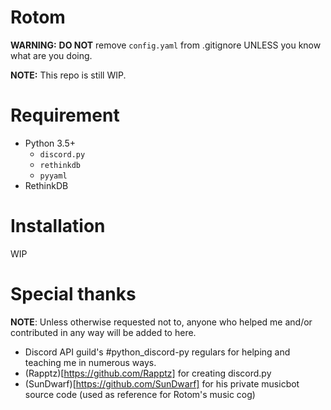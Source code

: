 # Rotom
**WARNING:** **DO NOT** remove `config.yaml` from .gitignore UNLESS you know what are you doing.

**NOTE:** This repo is still WIP.

# Requirement
- Python 3.5+
  - `discord.py`
  - `rethinkdb`
  - `pyyaml`
- RethinkDB

# Installation
WIP

# Special thanks
**NOTE**: Unless otherwise requested not to, anyone who helped me and/or contributed in any way will be added to here.
- Discord API guild's #python_discord-py regulars for helping and teaching me in numerous ways.
- (Rapptz)[https://github.com/Rapptz] for creating discord.py
- (SunDwarf)[https://github.com/SunDwarf] for his private musicbot source code (used as reference for Rotom's music cog)